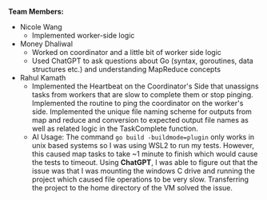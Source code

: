 **Team Members:**
* Nicole Wang
  * Implemented worker-side logic
* Money Dhaliwal
  * Worked on coordinator and a little bit of worker side logic
  * Used ChatGPT to ask questions about Go (syntax, goroutines, data structures etc.) and understanding MapReduce concepts 
* Rahul Kamath
  * Implemented the Heartbeat on the Coordinator's Side that unassigns tasks from workers that are slow to complete them or stop pinging. Implemented the routine to ping the coordinator on the worker's side. Implemented the unique file naming scheme for outputs from map and reduce and conversion to expected output file names as well as related logic in the TaskComplete function.
  * AI Usage: The command `go build -buildmode=plugin` only works in unix based systems so I was using WSL2 to run my tests. However, this caused map tasks to take ~1 minute to finish which would cause the tests to timeout. Using **ChatGPT**, I was able to figure out that the issue was that I was mounting the windows C drive and running the project which caused file operations to be very slow. Transferring the project to the home directory of the VM solved the issue.


